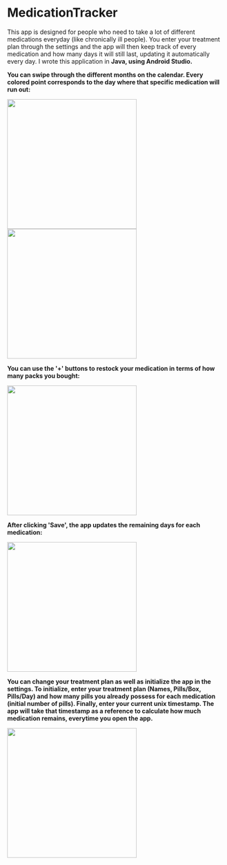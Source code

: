 # MedicationTracker


This app is designed for people who need to take a lot of
different medications everyday (like chronically ill people). You enter your
treatment plan through the settings and the app will then keep track of every medication and
how many days it will still last, updating it automatically every day. I wrote this application in <b>Java<b/>, using <b>Android Studio<b/>.



You can swipe through the different months on the calendar.
Every colored point corresponds to the day where that specific medication will
run out:

<img src="https://imgur.com/LMArYgu.png" width="300" />
<img src="https://imgur.com/0iXvw0H.png" width="300" />


You can use the '+' buttons to restock your medication in terms of how many packs you bought:

<img src="https://imgur.com/0TrAqvf.png" width="300" />


After clicking 'Save', the app updates the remaining days for each medication:

<img src="https://imgur.com/JsGjG0n.png" width="300" />


You can change your treatment plan as well as initialize the app in the settings.
To initialize, enter your treatment plan (Names, Pills/Box, Pills/Day) and how many pills you already possess
for each medication (initial number of pills). Finally, enter your current unix timestamp. The app will take that timestamp
as a reference to calculate how much medication remains, everytime you open the app.

<img src="https://imgur.com/wm3T3dk.png" width="300" />
